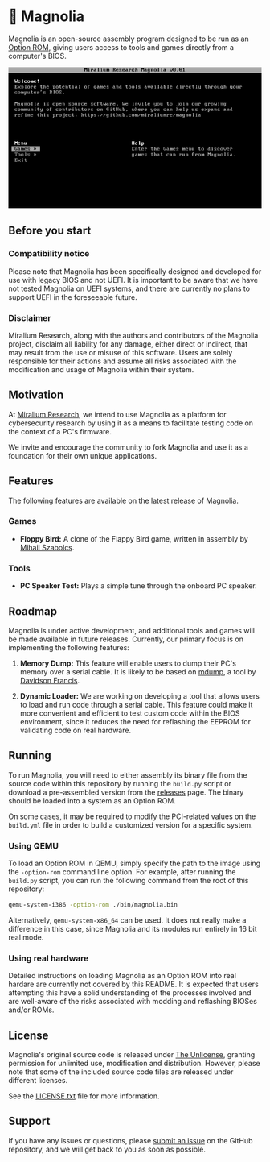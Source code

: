 # 🌼 Magnolia

Magnolia is an open-source assembly program designed to be run as an
[Option ROM][option-rom], giving users access to tools and games
directly from a computer's BIOS.

![Magnolia](demo.png?raw=true "Magnolia")

## Before you start

### Compatibility notice

Please note that Magnolia has been specifically designed and developed
for use with legacy BIOS and not UEFI. It is important to be aware that
we have not tested Magnolia on UEFI systems, and there are currently no
plans to support UEFI in the foreseeable future.

### Disclaimer

Miralium Research, along with the authors and contributors of the
Magnolia project, disclaim all liability for any damage, either direct
or indirect, that may result from the use or misuse of this software.
Users are solely responsible for their actions and assume all risks
associated with the modification and usage of Magnolia within their
system.

## Motivation

At [Miralium Research][miralium-research], we intend to use Magnolia as
a platform for cybersecurity research by using it as a means to
facilitate testing code on the context of a PC's firmware.

We invite and encourage the community to fork Magnolia and use it as a
foundation for their own unique applications.

## Features

The following features are available on the latest release of Magnolia.

### Games

- **Floppy Bird:** A clone of the Flappy Bird game, written in assembly
   by [Mihail Szabolcs][floppy-bird].

### Tools

- **PC Speaker Test:** Plays a simple tune through the onboard PC
  speaker.

## Roadmap

Magnolia is under active development, and additional tools and games
will be made available in future releases. Currently, our primary focus
is on implementing the following features:

1. **Memory Dump:** This feature will enable users to dump their PC's
   memory over a serial cable. It is likely to be based on
   [mdump][mdump], a tool by [Davidson Francis][theldus].

2. **Dynamic Loader:** We are working on developing a tool that allows
   users to load and run code through a serial cable. This feature could
   make it more convenient and efficient to test custom code within the
   BIOS environment, since it reduces the need for reflashing the EEPROM
   for validating code on real hardware.

## Running

To run Magnolia, you will need to either assembly its binary file from
the source code within this repository by running the `build.py` script
or download a pre-assembled version from the [releases][releases] page.
The binary should be loaded into a system as an Option ROM.

On some cases, it may be required to modify the PCI-related values on
the `build.yml` file in order to build a customized version for a
specific system.

### Using QEMU

To load an Option ROM in QEMU, simply specify the path to the image
using the `-option-rom` command line option. For example, after running
the `build.py` script, you can run the following command from the root
of this repository:

```bash
qemu-system-i386 -option-rom ./bin/magnolia.bin
```

Alternatively, `qemu-system-x86_64` can be used. It does not really make
a difference in this case, since Magnolia and its modules run entirely
in 16 bit real mode.

### Using real hardware

Detailed instructions on loading Magnolia as an Option ROM into real
hardare are currently not covered by this README. It is expected that
users attempting this have a solid understanding of the processes
involved and are well-aware of the risks associated with modding and
reflashing BIOSes and/or ROMs.

## License

Magnolia's original source code is released under
[The Unlicense][the-unlicense], granting permission for unlimited use,
modification and distribution. However, please note that some of the
included source code files are released under different licenses.

See the [LICENSE.txt][license] file for more information.

## Support

If you have any issues or questions, please [submit an issue][issues]
on the GitHub repository, and we will get back to you as soon as
possible.

[floppy-bird]: https://github.com/icebreaker/floppybird
[issues]: https://github.com/miraliumre/magnolia/issues
[license]: LICENSE.txt
[mdump]: https://github.com/Theldus/AMI_BIOS_CodeInjection/tree/main/tools/mdump
[miralium-research]: https://miralium.re
[option-rom]: https://en.wikipedia.org/wiki/Option_ROM
[releases]: https://github.com/miraliumre/magnolia/releases
[the-unlicense]: https://unlicense.org
[theldus]: https://github.com/Theldus